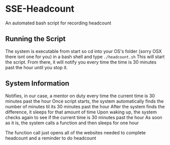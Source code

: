 # SSE-Headcount
An automated bash script for recording headcount

## Running the Script
The system is executable from start so cd into your OS's folder (sorry OSX there isnt one for you) in a bash shell and type `./headcount.sh` This will start the script. From there, it will notify you every time the time is 30 minutes past the hour until you stop it.

## System Information
Notifies, in our case, a mentor on duty every time the current time is 30 minutes past the hour
Once script starts, the system automatically finds the number of minutes til its 30 minutes past the hour
After the system finds the difference, it sleeps for that amount of time
Upon waking up, the system checks again to see if the current time is 30 minutes past the hour
As soon as it is, the system calls a function and then sleeps for one hour

The function call just opens all of the websites needed to complete headcount and a reminder to do headcount
